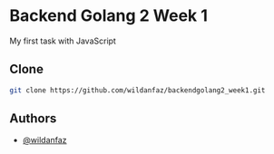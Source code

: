 
# Backend Golang 2 Week 1

My first task with JavaScript


## Clone
```bash
git clone https://github.com/wildanfaz/backendgolang2_week1.git
```
    
## Authors

- [@wildanfaz](https://www.github.com/wildanfaz)
